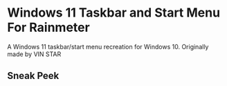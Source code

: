 # Windows 11 Taskbar and Start Menu For Rainmeter

A Windows 11 taskbar/start menu recreation for Windows 10. Originally made by VIN STAR

## Sneak Peek

